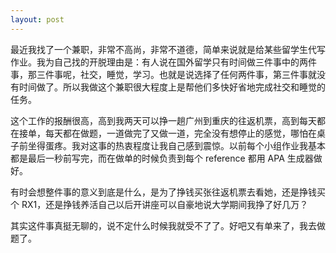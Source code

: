 ```yaml
---
layout: post
---
```


最近我找了一个兼职，非常不高尚，非常不道德，简单来说就是给某些留学生代写作业。我为自己找的开脱理由是：有人说在国外留学只有时间做三件事中的两件事，那三件事呢，社交，睡觉，学习。也就是说选择了任何两件事，第三件事就没有时间做了。所以我做这个兼职很大程度上是帮他们多快好省地完成社交和睡觉的任务。

这个工作的报酬很高，高到我两天可以挣一趟广州到重庆的往返机票，高到每天都在接单，每天都在做题，一道做完了又做一道，完全没有想停止的感觉，哪怕在桌子前坐得蛋疼。我对这事的热衷程度让我自己感到震惊。以前每个小组作业我基本都是最后一秒前写完，而在做单的时候负责到每个 reference 都用 APA 生成器做好。

有时会想整件事的意义到底是什么，是为了挣钱买张往返机票去看她，还是挣钱买个 RX1，还是挣钱养活自己以后开讲座可以自豪地说大学期间我挣了好几万？

其实这件事真挺无聊的，说不定什么时候我就受不了了。好吧又有单来了，我去做题了。
